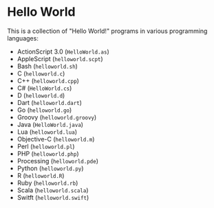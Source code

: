 # Hello World

This is a collection of "Hello World!" programs in various programming languages:

- ActionScript 3.0 (`HelloWorld.as`)
- AppleScript (`helloworld.scpt`)
- Bash (`helloworld.sh`)
- C (`helloworld.c`)
- C++ (`helloworld.cpp`)
- C# (`HelloWorld.cs`)
- D (`helloworld.d`)
- Dart (`helloworld.dart`)
- Go (`helloworld.go`)
- Groovy (`helloworld.groovy`)
- Java (`HelloWorld.java`)
- Lua (`helloworld.lua`)
- Objective-C (`helloworld.m`)
- Perl (`helloworld.pl`)
- PHP (`helloworld.php`)
- Processing (`helloworld.pde`)
- Python (`helloworld.py`)
- R (`helloworld.R`)
- Ruby (`helloworld.rb`)
- Scala (`helloworld.scala`)
- Switft (`helloworld.swift`)